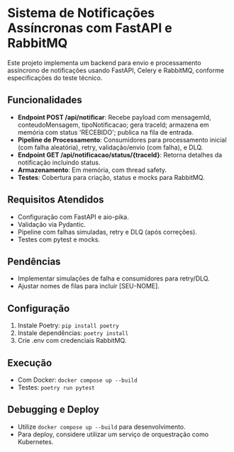 # Sistema de Notificações Assíncronas com FastAPI e RabbitMQ

Este projeto implementa um backend para envio e processamento assíncrono de notificações usando FastAPI, Celery e RabbitMQ, conforme especificações do teste técnico.

## Funcionalidades
- **Endpoint POST /api/notificar**: Recebe payload com mensagemId, conteudoMensagem, tipoNotificacao; gera traceId; armazena em memória com status 'RECEBIDO'; publica na fila de entrada.
- **Pipeline de Processamento**: Consumidores para processamento inicial (com falha aleatória), retry, validação/envio (com falha), e DLQ.
- **Endpoint GET /api/notificacao/status/{traceId}**: Retorna detalhes da notificação incluindo status.
- **Armazenamento**: Em memória, com thread safety.
- **Testes**: Cobertura para criação, status e mocks para RabbitMQ.

## Requisitos Atendidos
- Configuração com FastAPI e aio-pika.
- Validação via Pydantic.
- Pipeline com falhas simuladas, retry e DLQ (após correções).
- Testes com pytest e mocks.

## Pendências
- Implementar simulações de falha e consumidores para retry/DLQ.
- Ajustar nomes de filas para incluir [SEU-NOME].

## Configuração
1. Instale Poetry: `pip install poetry`
2. Instale dependências: `poetry install`
3. Crie .env com credenciais RabbitMQ.

## Execução
- Com Docker: `docker compose up --build`
- Testes: `poetry run pytest`

## Debugging e Deploy
- Utilize `docker compose up --build` para desenvolvimento.
- Para deploy, considere utilizar um serviço de orquestração como Kubernetes.
